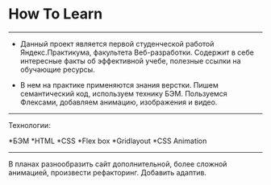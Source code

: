 # How To Learn

------

* Данный проект является первой студенческой работой Яндекс.Практикума, факультета Веб-разработки. Содержит в себе интересные факты об эффективной учебе, полезные ссылки на обучающие ресурсы.

* В нем на практике применяются знания верстки. Пишем семантический код, используем технику БЭМ. Пользуемся Флексами, добавляем анимацию, изображения и видео.

------

Технологии:

*БЭМ
*HTML
*CSS
*Flex box
*Gridlayout
*CSS Animation

------

В планах разнообразить сайт
дополнительной, более сложной анимацией,
произвести рефакторинг. Добавить адаптив. 
